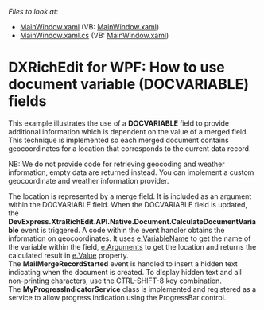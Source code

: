 <!-- default file list -->
*Files to look at*:

* [MainWindow.xaml](./CS/MainWindow.xaml) (VB: [MainWindow.xaml](./VB/MainWindow.xaml))
* [MainWindow.xaml.cs](./CS/MainWindow.xaml.cs) (VB: [MainWindow.xaml](./VB/MainWindow.xaml))
<!-- default file list end -->
# DXRichEdit for WPF: How to use document variable (DOCVARIABLE) fields


<p>This example illustrates the use of a <strong>DOCVARIABLE </strong>field to provide additional information which is dependent on the value of a merged field. This technique is implemented so each merged document contains geocoordinates for a location that corresponds to the current data record.</p><p>NB: We do not provide code for retrieving geocoding and weather information, empty data are returned instead. You can implement a custom geocoordinate and weather information provider.</p><p>The location is represented by a merge field. It is included as an argument within the DOCVARIABLE field. When the DOCVARIABLE field is updated, the <strong>DevExpress.XtraRichEdit.API.Native.Document.CalculateDocumentVariable</strong> event is triggered. A code within the event handler obtains the information on geocoordinates. It uses <u>e.VariableName</u> to get the name of the variable within the field, <u>e.Arguments</u> to get the location and returns the calculated result in <u>e.Value</u> property.<br />
The <strong>MailMergeRecordStarted</strong> event is handled to insert a hidden text indicating when the document is created. To display hidden text and all non-printing characters, use the CTRL-SHIFT-8 key combination.<br />
The <strong>MyProgressIndicatorService</strong> class is implemented and registered as a service to allow progress indication using the ProgressBar control.</p><br />


<br/>


